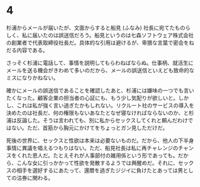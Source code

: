 # 4

杉浦からメールが届いたが、文面からすると船見 (ふなみ) 社長に宛てたものらしく、私に届いたのは誤送信だろう。船見というのは七森ソフトウェア株式会社の創業者で代表取締役社長だ。具体的な引用は避けるが、卑猥な言葉で密会をねだる内容である。

さっそく杉浦に電話して、事情を説明してもらわねばならぬ。仕事柄、就活生にメールを送る機会がきわめて多いのだから、メールの誤送信といえども致命的なミスになりかねない。

確かにメールの誤送信であることを確認したあと、杉浦には嫌味の一つでも言いたくなった。顧客企業の担当者の心証にも、もう少し気配りが欲しいと。しかし、これは私が強く言い過ぎたかもしれない。リクルート社のサービスの導入を決めたのは社長だ、何の権限もないあなたとなぜ寝なければならないのか、と杉浦は反論した。そうは言われても、別に私からセックスしてくれと頼んだわけではない。ただ、首筋から胸元にかけてをちょっとガン見しただけだ。

死後の世界に、セックスと性欲は本来は必要ないものだ。だから、他人の下半身事情に異議を唱えるつもりはない。ただ、船見社長は私に再チャレンジのチャンスをくれた恩人だ。たとえそれが人事部付の雑用係という形であっても。だから、こんな女に引っかかって性欲を発散するようでは興醒めだ。それに、セックスの相手を選好するにあたって、還暦を過ぎたジジイに負けたとあっては男としての沽券に関わる。


